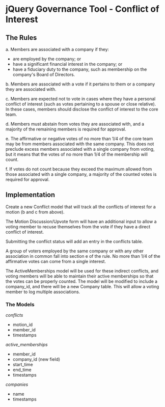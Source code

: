 # jQuery Governance Tool - Conflict of Interest

## The Rules

a. Members are associated with a company if they:

- are employed by the company; or
- have a significant financial interest in the company; or
- have a fiduciary duty to the company, such as membership on the company's Board of Directors.

b. Members are associated with a vote if it pertains to them or a company they are associated with.

c. Members are expected not to vote in cases where they have a personal conflict of interest (such as votes pertaining to a spouse or close relative). In these cases, members should disclose the conflict of interest to the core team.

d. Members must abstain from votes they are associated with, and a majority of the remaining members is required for approval.

e. The affirmative or negative votes of no more than 1/4 of the core team may be from members associated with the same company. This does not preclude excess members associated with a single company from voting, but it means that the votes of no more than 1/4 of the membership will count.

f. If votes do not count because they exceed the maximum allowed from those associated with a single company, a majority of the counted votes is required for approval.

## Implementation

Create a new Conflict model that will track all the conflicts of interest for
a motion (b and c from above).

The Motion Discussion/Upvote form will have an additional input to allow a
voting member to recuse themselves from the vote if they have a direct
conflict of interest.

Submitting the conflict status will add an entry in the conflicts table.

A group of voters employed by the same company or with any other association
in common fall into section e of the rule.  No more than 1/4 of the affirmative
votes can come from a single interest.

The ActiveMemberships model will be used for these indirect conflicts, and
voting members will be able to maintain their active memberships so that the
votes can be properly counted. The model will be modified to include a
company_id, and there will be a new Company table. This will allow a voting
member to log multiple associations.

### The Models

_conflicts_

* motion_id
* member_id
* timestamps

_active_memberships_

* member_id
* company_id (new field)
* start_time
* end_time
* timestamps

_companies_

* name
* timestamps
